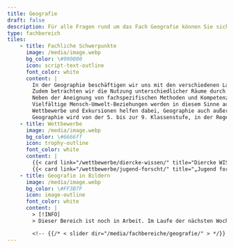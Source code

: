 ```yaml
---
title: Geografie
draft: false
description: Für alle Fragen rund um das Fach Geografie können Sie sich an geografie@cantor-gymnasium.de wenden.
type: fachbereich
tiles:
    - title: Fachliche Schwerpunkte
      image: /media/image.webp
      bg_color: \#990000
      icon: script-text-outline
      font_color: white
      content: |
        In der Geographie beschäftigen wir uns mit den verschiedenen Landschaftsformen unserer Erde. Wir untersuchen die Entstehung dieser Landschaften aus einem komplexen Zusammenspiel von Einflüssen und Faktoren.  
        Zudem betrachten wir die Nutzung unterschiedlicher Räume durch den Menschen aus verschiedenen Perspektiven. Damit schafft es das Fach Geographie, wie kaum ein anderes Fach, Naturwissenschaften mit Gesellschaftswissenschaften zu verknüpfen.  
        Neben der Aneignung von fachspezifischen Methoden und Kompetenzen möchten wir die Schülerinnen und Schüler dazu befähigen, ihr erworbenes Wissen nachhaltig zur Gestaltung ihrer Umwelt einzusetzen. Dabei werden die Nachhaltigkeitsziele der UN in besonderem Maße thematisiert.  
        Vielfältige Mensch-Umwelt-Beziehungen werden in diesem Sinne auf lokaler, regionaler sowie globaler Ebene analysiert, um eigenständige Lösungsansätze zu entwickeln.  
        Wettbewerbe und Exkursionen helfen dabei, Geographie auch außerhalb des Unterrichts zu erfahren.  
        Geographie wird von der 5. bis zur 9. Klassenstufe, in der Regel mit 2 Wochenstunden, unterrichtet. Danach kann es wahlweise bis zur 12. Klasse fortgeführt werden.
    - title: Wettbewerbe
      image: /media/image.webp
      bg_color: \#6666ff
      icon: trophy-outline
      font_color: white
      content: |
        {{< card link="/wettbewerbe/diercke-wissen/" title="Diercke WISSEN" >}}
        {{< card link="/wettbewerbe/jugend-forscht/" title="„Jugend forscht“" >}}
    - title: Geografie in Bildern
      image: /media/image.webp
      bg_color: \#FF3B7F
      icon: image-outline
      font_color: white
      content: |
        > [!INFO]
        > Dieser Bereich ist noch in Arbeit. Im Laufe der nächsten Wochen werden hier Bilder zum Fach ergänzt.

        <!-- {{/* < slider dir="/media/fachbereiche/geografie/" > */}} -->
---
```

